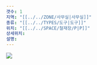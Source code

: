 ```yaml
---
갯수: 1
지역: "[[../../ZONE/사무실|사무실]]"
종류: "[[../../TYPES/도구|도구]]"
위치: "[[../../SPACE/철재장/P|P]]"
상세위치: 
설명:
---
```

![](http://192.168.50.22/devices/240607_IMG_0189.jpg)
